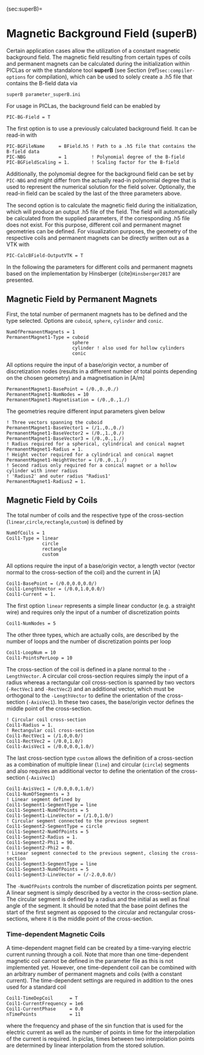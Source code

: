 (sec:superB)=
# Magnetic Background Field (superB)

Certain application cases allow the utilization of a constant magnetic background field. The magnetic field resulting from certain
types of coils and permanent magnets can be calculated during the initialization within PICLas or with the standalone tool
**superB** (see Section {ref}`sec:compiler-options` for compilation), which can be used to solely create a .h5 file that contains
the B-field data via

    superB parameter_superB.ini

For usage in PICLas, the background field can be enabled by

    PIC-BG-Field = T

The first option is to use a previously calculated background field. It can be read-in with

    PIC-BGFileName     = BField.h5 ! Path to a .h5 file that contains the B-field data
    PIC-NBG            = 1         ! Polynomial degree of the B-field
    PIC-BGFieldScaling = 1.        ! Scaling factor for the B-field

Additionally, the polynomial degree for the background field can be set by ``PIC-NBG`` and might differ from the actually read-in
polynomial degree that is used to represent the numerical solution for the field solver. Optionally, the read-in field can be
scaled by the last of the three parameters above.

The second option is to calculate the magnetic field during the initialization, which will produce an output .h5 file of the field.
The field will automatically be calculated from the supplied parameters, if the corresponding .h5 file does not exist.
For this purpose, different coil and permanent magnet geometries can be defined. For visualization purposes, the geometry of the
respective coils and permanent magnets can be directly written out as a VTK with

    PIC-CalcBField-OutputVTK = T

In the following the parameters for different coils and permanent magnets based on the implementation by Hinsberger {cite}`Hinsberger2017` are presented.

## Magnetic Field by Permanent Magnets

First, the total number of permanent magnets has to be defined and the type selected. Options are `cuboid`, `sphere`, `cylinder` and `conic`.

    NumOfPermanentMagnets = 1
    PermanentMagnet1-Type = cuboid
                            sphere
                            cylinder ! also used for hollow cylinders
                            conic

All options require the input of a base/origin vector, a number of discretization nodes (results in a different number of total
points depending on the chosen geometry) and a magnetisation in [A/m]

    PermanentMagnet1-BasePoint = (/0.,0.,0./)
    PermanentMagnet1-NumNodes = 10
    PermanentMagnet1-Magnetisation = (/0.,0.,1./)

The geometries require different input parameters given below

    ! Three vectors spanning the cuboid
    PermanentMagnet1-BaseVector1 = (/1.,0.,0./)
    PermanentMagnet1-BaseVector2 = (/0.,1.,0./)
    PermanentMagnet1-BaseVector3 = (/0.,0.,1./)
    ! Radius required for a spherical, cylindrical and conical magnet
    PermanentMagnet1-Radius = 1.
    ! Height vector required for a cylindrical and conical magnet
    PermanentMagnet1-HeightVector = (/0.,0.,1./)
    ! Second radius only required for a conical magnet or a hollow cylinder with inner radius
    ! 'Radius2' and outer radius "Radius1'
    PermanentMagnet1-Radius2 = 1.

## Magnetic Field by Coils

The total number of coils and the respective type of the cross-section (`linear`,`circle`,`rectangle`,`custom`) is defined by

    NumOfCoils = 1
    Coil1-Type = linear
                 circle
                 rectangle
                 custom

All options require the input of a base/origin vector, a length vector (vector normal to the cross-section of the coil) and the
current in [A]

    Coil1-BasePoint = (/0.0,0.0,0.0/)
    Coil1-LengthVector = (/0.0,1.0,0.0/)
    Coil1-Current = 1.

The first option `linear` represents a simple linear conductor (e.g. a straight wire) and requires only the input of a number of
discretization points

    Coil1-NumNodes = 5

The other three types, which are actually coils, are described by the number of loops and the number of discretization points per loop

    Coil1-LoopNum = 10
    Coil1-PointsPerLoop = 10

The cross-section of the coil is defined in a plane normal to the `-LengthVector`. A circular coil cross-section requires simply
the input of a radius whereas a rectangular coil cross-section is spanned by two vectors (`-RectVec1` and `-RectVec2`) and an
additional vector, which must be orthogonal to the `-LengthVector` to define the orientation of the cross-section (`-AxisVec1`).
In these two cases, the base/origin vector defines the middle point of the cross-section.

    ! Circular coil cross-section
    Coil1-Radius = 1.
    ! Rectangular coil cross-section
    Coil1-RectVec1 = (/1.0,0.0/)
    Coil1-RectVec2 = (/0.0,1.0/)
    Coil1-AxisVec1 = (/0.0,0.0,1.0/)

The last cross-section type `custom` allows the definition of a cross-section as a combination of multiple linear (`line`) and
circular (`circle`) segments and also requires an additional vector to define the orientation of the cross-section (`-AxisVec1`)

    Coil1-AxisVec1 = (/0.0,0.0,1.0/)
    Coil1-NumOfSegments = 3
    ! Linear segment defined by
    Coil1-Segment1-SegmentType = line
    Coil1-Segment1-NumOfPoints = 5
    Coil1-Segment1-LineVector = (/1.0,1.0/)
    ! Circular segment connected to the previous segment
    Coil1-Segment2-SegmentType = circle
    Coil1-Segment2-NumOfPoints = 5
    Coil1-Segment2-Radius = 1.
    Coil1-Segment2-Phi1 = 90.
    Coil1-Segment2-Phi2 = 0.
    ! Linear segment connected to the previous segment, closing the cross-section
    Coil1-Segment3-SegmentType = line
    Coil1-Segment3-NumOfPoints = 5
    Coil1-Segment3-LineVector = (/-2.0,0.0/)

The `-NumOfPoints` controls the number of discretization points per segment. A linear segment is simply described by a vector in
the cross-section plane. The circular segment is defined by a radius and the initial as well as final angle of the segment.
It should be noted that the base point defines the start of the first segment as opposed to the circular and rectangular
cross-sections, where it is the middle point of the cross-section.

### Time-dependent Magnetic Coils
A time-dependent magnet field can be created by a time-varying electric current running through a coil.
Note that more than one time-dependent magnetic coil cannot be defined in the parameter file as this is not implemented yet.
However, one time-dependent coil can be combined with an arbitrary number of permanent magnets and coils (with a constant current).
The time-dependent settings are required in addition to the ones used for a standard coil

    Coil1-TimeDepCoil      = T
    Coil1-CurrentFrequency = 1e6
    Coil1-CurrentPhase     = 0.0
    nTimePoints            = 11

where the frequency and phase of the sin function that is used for the electric current as well as the number of points in time for
the interpolation of the current is required. In piclas, times between two interpolation points are determined by linear
interpolation from the stored solution.
